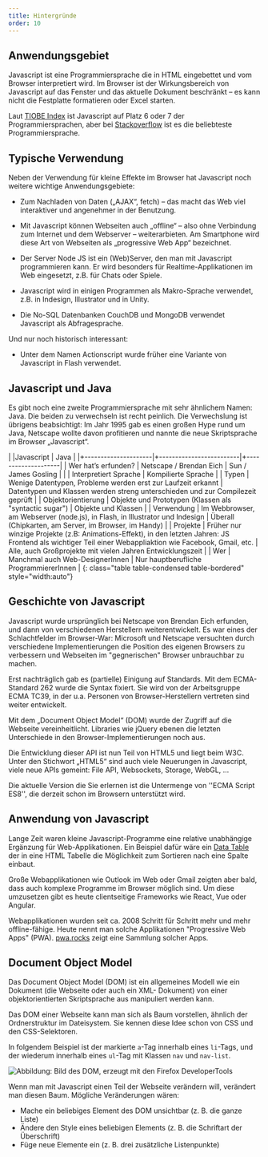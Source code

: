 ```yaml
---
title: Hintergründe
order: 10
---
```


Anwendungsgebiet
----------------

Javascript ist eine Programmiersprache die in HTML eingebettet und vom Browser interpretiert wird. Im Browser ist der Wirkungsbereich von Javascript auf das Fenster und das aktuelle Dokument beschränkt – es kann nicht die Festplatte formatieren oder Excel starten. 

Laut [TIOBE Index](https://www.tiobe.com/tiobe-index/) ist Javascript auf Platz 6 oder 7 der Programmiersprachen, aber bei [Stackoverflow](https://insights.stackoverflow.com/survey/2018/#technology) ist es die beliebteste Programmiersprache.

Typische Verwendung
-------------------

Neben der Verwendung für kleine Effekte im Browser hat Javascript noch weitere wichtige Anwendungsgebiete:

* Zum Nachladen von Daten („AJAX“, fetch) – das macht das Web viel interaktiver und angenehmer in der Benutzung.

* Mit Javascript können Webseiten auch „offline“ – also ohne Verbindung zum Internet und dem Webserver – weiterarbieten. Am Smartphone wird diese Art von Webseiten als  „progressive Web App“  bezeichnet.

* Der Server Node JS ist ein (Web)Server, den man mit Javascript programmieren kann. Er wird besonders für Realtime-Applikationen im Web eingesetzt, z.B. für Chats oder Spiele.

* Javascript wird in einigen Programmen als Makro-Sprache verwendet, z.B. in Indesign, Illustrator und in Unity.

* Die No-SQL Datenbanken CouchDB und MongoDB verwendet Javascript als Abfragesprache.

Und nur noch historisch interessant:

* Unter dem Namen Actionscript wurde früher eine Variante von Javascript in Flash verwendet.

Javascript und Java
--------------------
Es gibt noch eine zweite Programmiersprache mit sehr ähnlichem Namen: Java. Die beiden zu verwechseln ist recht peinlich. Die Verwechslung ist übrigens beabsichtigt: Im Jahr 1995 gab es einen großen Hype rund um Java, Netscape wollte davon profitieren und nannte die neue Skriptsprache im Browser „Javascript“.



|                      |Javascript                | Java                |
|+---------------------|+-------------------------|+--------------------|
| Wer hat’s erfunden?  | Netscape / Brendan Eich  | Sun / James Gosling |
|                      | Interpretiert Sprache    | Kompilierte Sprache |
| Typen                | Wenige Datentypen, Probleme werden erst zur Laufzeit erkannt | Datentypen und Klassen werden streng unterschieden und zur Compilezeit geprüft |
|  Objektorientierung |  Objekte und Prototypen (Klassen als "syntactic sugar") |  Objekte und Klassen |
| Verwendung           | Im Webbrowser, am Webserver (node.js), in Flash, in Illustrator und Indesign | Überall (Chipkarten, am Server, im Browser, im Handy) |
| Projekte | Früher nur winzige Projekte (z.B: Animations-Effekt),  in den letzten Jahren: JS Frontend als wichtiger Teil einer Webappliaktion wie Facebook, Gmail, etc. | Alle, auch Großprojekte mit vielen Jahren Entwicklungszeit |
| Wer |  Manchmal auch Web-DesignerInnen | Nur hauptberufliche ProgrammiererInnen |
{: class="table table-condensed table-bordered" style="width:auto"}


Geschichte von Javascript
--------------------------

Javascript wurde ursprünglich bei Netscape von Brendan Eich erfunden, und dann von verschiedenen Herstellern weiterentwickelt. Es war eines der Schlachtfelder im Browser-War: Microsoft und Netscape versuchten durch verschiedene Implementierungen die Position des eigenen Browsers zu verbessern und Webseiten im "gegnerischen" Browser unbrauchbar zu machen.

Erst nachträglich gab es (partielle) Einigung auf Standards. Mit dem ECMA-Standard 262 wurde die Syntax fixiert. Sie wird von der Arbeitsgruppe ECMA TC39, in der u.a. Personen von Browser-Herstellern vertreten sind weiter entwickelt.  

Mit dem „Document Object Model“ (DOM) wurde der Zugriff auf die Webseite vereinheitlicht.
Libraries wie jQuery ebenen die letzten Unterschiede in den Browser-Implementierungen noch aus.

Die Entwicklung dieser API ist nun Teil von HTML5 und liegt beim W3C. Unter den Stichwort „HTML5“ sind auch viele Neuerungen in Javascript, viele neue APIs gemeint: File API, Websockets,  Storage, WebGL, ...

Die aktuelle Version die Sie erlernen ist die Untermenge von ''ECMA Script ES8'', die derzeit schon im Browsern unterstützt wird.


Anwendung von Javascript
-----------------

Lange Zeit waren kleine Javascript-Programme eine relative unabhängige Ergänzung für Web-Applikationen. Ein Beispiel dafür wäre ein [Data Table](https://datatables.net/)
der in eine HTML Tabelle die Möglichkeit zum Sortieren nach eine Spalte einbaut.

Große Webapplikationen wie Outlook im Web oder Gmail zeigten aber bald, dass auch komplexe
Programme im Browser möglich sind. Um diese umzusetzen gibt es heute clientseitige
Frameworks wie React, Vue oder Angular.

Webapplikationen wurden seit ca. 2008 Schritt für Schritt mehr und mehr offline-fähige.
Heute nennt man solche Applikationen "Progressive Web Apps" (PWA). [pwa.rocks](https://pwa.rocks)
zeigt eine Sammlung solcher Apps.



Document Object Model
----------------------

Das Document Object Model (DOM) ist ein allgemeines Modell wie ein Dokument (die Webseite oder auch ein XML- Dokument) von einer objektorientierten Skriptsprache aus manipuliert werden kann.

Das DOM einer Webseite kann man sich als Baum vorstellen, ähnlich der Ordnerstruktur im Dateisystem.  Sie kennen diese Idee schon von CSS und den CSS-Selektoren.

In folgendem Beispiel ist der markierte `a`-Tag innerhalb eines `li`-Tags, und
der wiederum innerhalb eines  `ul`-Tag mit Klassen `nav` und `nav-list`.

![Abbildung: Bild des DOM, erzeugt mit den Firefox DeveloperTools](/images/javascript-dom/dom.png)

Wenn man mit Javascript einen Teil der Webseite verändern will, verändert man diesen Baum. Mögliche Veränderungen wären:

* Mache ein beliebiges Element des DOM unsichtbar (z. B. die ganze Liste)
* Ändere den Style eines beliebigen Elements (z. B. die Schriftart der Überschrift)
* Füge neue Elemente ein (z. B. drei zusätzliche Listenpunkte)

